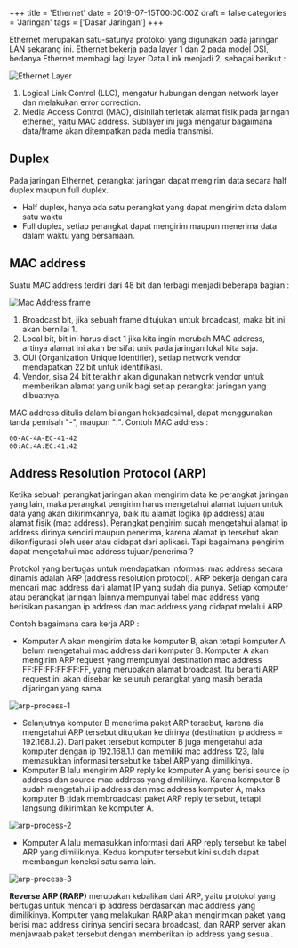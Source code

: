 +++
title = 'Ethernet'
date = 2019-07-15T00:00:00Z
draft = false
categories = 'Jaringan'
tags = ['Dasar Jaringan']
+++

Ethernet merupakan satu-satunya protokol yang digunakan pada jaringan LAN sekarang ini. Ethernet bekerja pada layer 1 dan 2 pada model OSI, bedanya Ethernet membagi lagi layer Data Link menjadi 2, sebagai berikut :

![Ethernet Layer](https://res.cloudinary.com/peladen/image/upload/v1612739828/peladen/2019/07/ethernet-layer.png "Ethernet Layer")

1. Logical Link Control (LLC), mengatur hubungan dengan network layer dan melakukan error correction.
2. Media Access Control (MAC), disinilah terletak alamat fisik pada jaringan ethernet, yaitu MAC address. Sublayer ini juga mengatur bagaimana data/frame akan ditempatkan pada media transmisi.

## Duplex
Pada jaringan Ethernet, perangkat jaringan dapat mengirim data secara half duplex maupun full duplex.
- Half duplex, hanya ada satu perangkat yang dapat mengirim data dalam satu waktu
- Full duplex, setiap perangkat dapat mengirim maupun menerima data dalam waktu yang bersamaan.

## MAC address
Suatu MAC address terdiri dari 48 bit dan terbagi menjadi beberapa bagian :

![Mac Address frame](https://res.cloudinary.com/peladen/image/upload/v1612739828/peladen/2019/07/mac-address-frame.png "Mac Address frame")

1. Broadcast bit, jika sebuah frame ditujukan untuk broadcast, maka bit ini akan bernilai 1.
2. Local bit, bit ini harus diset 1 jika kita ingin merubah MAC address, artinya alamat ini akan bersifat unik pada jaringan lokal kita saja.
3. OUI (Organization Unique Identifier), setiap network vendor mendapatkan 22 bit untuk identifikasi.
4. Vendor, sisa 24 bit terakhir akan digunakan network vendor untuk memberikan alamat yang unik bagi setiap perangkat jaringan yang dibuatnya.

MAC address ditulis dalam bilangan heksadesimal, dapat menggunakan tanda pemisah "-", maupun ":". Contoh MAC address :
```
00-AC-4A-EC-41-42
00:AC:4A:EC:41:42
```

## Address Resolution Protocol (ARP)
Ketika sebuah perangkat jaringan akan mengirim data ke perangkat jaringan yang lain, maka perangkat pengirim harus mengetahui alamat tujuan untuk data yang akan dikirimkannya, baik itu alamat logika (ip address) atau alamat fisik (mac address). Perangkat pengirim sudah mengetahui alamat ip address dirinya sendiri maupun penerima, karena alamat ip tersebut akan dikonfigurasi oleh user atau didapat dari aplikasi. Tapi bagaimana pengirim dapat mengetahui mac address tujuan/penerima ?

Protokol yang bertugas untuk mendapatkan informasi mac address secara dinamis adalah ARP (address resolution protocol). ARP bekerja dengan cara mencari mac address dari alamat IP yang sudah dia punya. Setiap komputer atau perangkat jaringan lainnya mempunyai tabel mac address yang berisikan pasangan ip address dan mac address yang didapat melalui ARP.

Contoh bagaimana cara kerja ARP :
- Komputer A akan mengirim data ke komputer B, akan tetapi komputer A belum mengetahui mac address dari komputer B. Komputer A akan mengirim ARP request yang mempunyai destination mac address FF:FF:FF:FF:FF:FF, yang merupakan alamat broadcast. Itu berarti ARP request ini akan disebar ke seluruh perangkat yang masih berada dijaringan yang sama.

![arp-process-1](https://res.cloudinary.com/peladen/image/upload/v1612739828/peladen/2019/07/arp-process-1.png "arp-process-1")

- Selanjutnya komputer B menerima paket ARP tersebut, karena dia mengetahui ARP tersebut ditujukan ke dirinya (destination ip address = 192.168.1.2). Dari paket tersebut komputer B juga mengetahui ada komputer dengan ip 192.168.1.1 dan memiliki mac address 123, lalu memasukkan informasi tersebut ke tabel ARP yang dimilikinya.
- Komputer B lalu mengirim ARP reply ke komputer A yang berisi source ip address dan source mac address yang dimilikinya. Karena komputer B sudah mengetahui ip address dan mac address komputer A, maka komputer B tidak membroadcast paket ARP reply tersebut, tetapi langsung dikirimkan ke komputer A.

![arp-process-2](https://res.cloudinary.com/peladen/image/upload/v1612739828/peladen/2019/07/arp-process-2.png "arp-process-2")

- Komputer A lalu memasukkan informasi dari ARP reply tersebut ke tabel ARP yang dimilikinya. Kedua komputer tersebut kini sudah dapat membangun koneksi satu sama lain.

![arp-process-3](https://res.cloudinary.com/peladen/image/upload/v1612739828/peladen/2019/07/arp-process-3.png "arp-process-3")
      
**Reverse ARP (RARP)** merupakan kebalikan dari ARP, yaitu protokol yang bertugas untuk mencari ip address berdasarkan mac address yang dimilikinya. Komputer yang melakukan RARP akan mengirimkan paket yang berisi mac address dirinya sendiri secara broadcast, dan RARP server akan menjawaab paket tersebut dengan memberikan ip address yang sesuai.